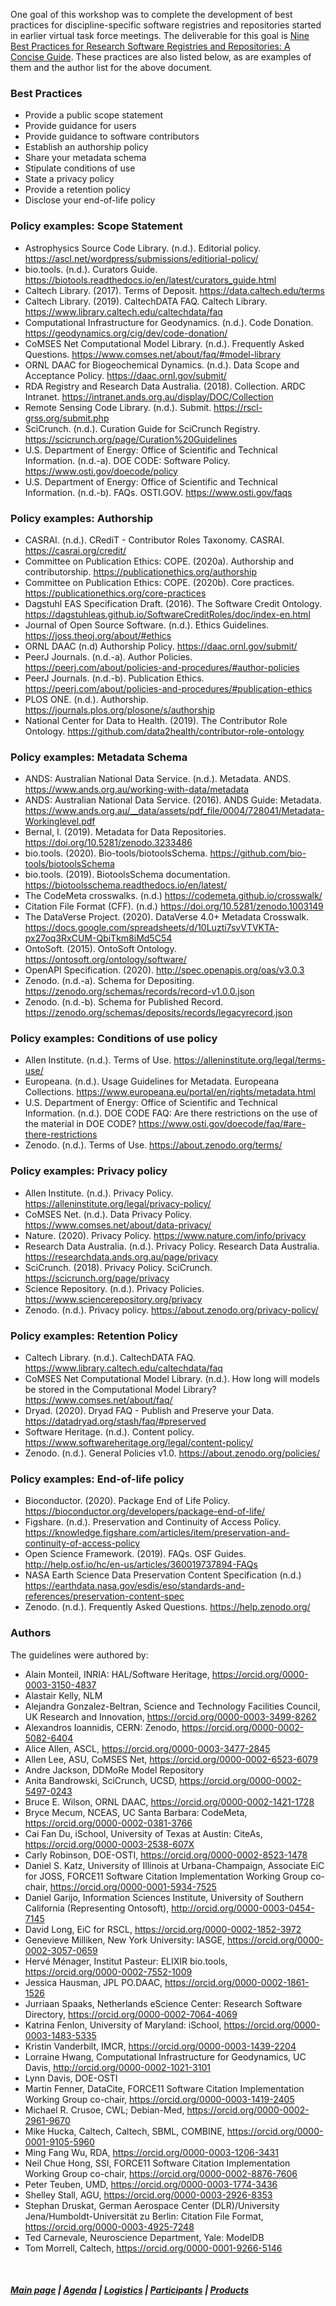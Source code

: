 One goal of this workshop was to complete the development of best practices for discipline-specific software registries and repositories started in earlier virtual task force meetings. The deliverable for this goal is [Nine Best Practices for Research Software Registries and Repositories: A Concise Guide](https://arxiv.org/abs/2012.13117). These practices are also listed below, as are examples of them and the author list for the above document.

### Best Practices
* Provide a public scope statement
* Provide guidance for users
* Provide guidance to software contributors
* Establish an authorship policy
* Share your metadata schema
* Stipulate conditions of use
* State a privacy policy
* Provide a retention policy
* Disclose your end-of-life policy


### Policy examples: Scope Statement
   * Astrophysics Source Code Library. (n.d.). Editorial policy. https://ascl.net/wordpress/submissions/editiorial-policy/  
   * bio.tools. (n.d.). Curators Guide. https://biotools.readthedocs.io/en/latest/curators_guide.html  
   * Caltech Library. (2017). Terms of Deposit. https://data.caltech.edu/terms  
   * Caltech Library. (2019). CaltechDATA FAQ. Caltech Library. https://www.library.caltech.edu/caltechdata/faq  
   * Computational Infrastructure for Geodynamics. (n.d.). Code Donation. https://geodynamics.org/cig/dev/code-donation/  
   * CoMSES Net Computational Model Library. (n.d.). Frequently Asked Questions. https://www.comses.net/about/faq/#model-library  
   * ORNL DAAC for Biogeochemical Dynamics. (n.d.). Data Scope and Acceptance Policy. https://daac.ornl.gov/submit/  
   * RDA Registry and Research Data Australia. (2018). Collection. ARDC Intranet. https://intranet.ands.org.au/display/DOC/Collection  
   * Remote Sensing Code Library. (n.d.). Submit. https://rscl-grss.org/submit.php  
   * SciCrunch. (n.d.). Curation Guide for SciCrunch Registry. https://scicrunch.org/page/Curation%20Guidelines  
   * U.S. Department of Energy: Office of Scientific and Technical Information. (n.d.-a). DOE CODE: Software Policy. https://www.osti.gov/doecode/policy  
   * U.S. Department of Energy: Office of Scientific and Technical Information. (n.d.-b). FAQs. OSTI.GOV. https://www.osti.gov/faqs  

### Policy examples: Authorship
   * CASRAI. (n.d.). CRediT - Contributor Roles Taxonomy. CASRAI. https://casrai.org/credit/  
   * Committee on Publication Ethics: COPE. (2020a). Authorship and contributorship. https://publicationethics.org/authorship  
   * Committee on Publication Ethics: COPE. (2020b). Core practices. https://publicationethics.org/core-practices  
   * Dagstuhl EAS Specification Draft. (2016). The Software Credit Ontology. https://dagstuhleas.github.io/SoftwareCreditRoles/doc/index-en.html  
   * Journal of Open Source Software. (n.d.). Ethics Guidelines. https://joss.theoj.org/about/#ethics  
   * ORNL DAAC (n.d) Authorship Policy. https://daac.ornl.gov/submit/  
   * PeerJ Journals. (n.d.-a). Author Policies. https://peerj.com/about/policies-and-procedures/#author-policies  
   * PeerJ Journals. (n.d.-b). Publication Ethics. https://peerj.com/about/policies-and-procedures/#publication-ethics  
   * PLOS ONE. (n.d.). Authorship. https://journals.plos.org/plosone/s/authorship  
   * National Center for Data to Health. (2019). The Contributor Role Ontology. https://github.com/data2health/contributor-role-ontology  

### Policy examples: Metadata Schema
   * ANDS: Australian National Data Service. (n.d.). Metadata. ANDS. https://www.ands.org.au/working-with-data/metadata  
   * ANDS: Australian National Data Service. (2016). ANDS Guide: Metadata. https://www.ands.org.au/__data/assets/pdf_file/0004/728041/Metadata-Workinglevel.pdf  
   * Bernal, I. (2019). Metadata for Data Repositories. https://doi.org/10.5281/zenodo.3233486  
   * bio.tools. (2020). Bio-tools/biotoolsSchema. https://github.com/bio-tools/biotoolsSchema  
   * bio.tools. (2019). BiotoolsSchema documentation. https://biotoolsschema.readthedocs.io/en/latest/  
   * The CodeMeta crosswalks. (n.d.) https://codemeta.github.io/crosswalk/  
   * Citation File Format (CFF). (n.d.) https://doi.org/10.5281/zenodo.1003149  
   * The DataVerse Project. (2020). DataVerse 4.0+ Metadata Crosswalk. https://docs.google.com/spreadsheets/d/10Luzti7svVTVKTA-px27oq3RxCUM-QbiTkm8iMd5C54  
   * OntoSoft. (2015). OntoSoft Ontology. https://ontosoft.org/ontology/software/  
   * OpenAPI Specification. (2020). http://spec.openapis.org/oas/v3.0.3  
   * Zenodo. (n.d.-a). Schema for Depositing. https://zenodo.org/schemas/records/record-v1.0.0.json  
   * Zenodo. (n.d.-b). Schema for Published Record. https://zenodo.org/schemas/deposits/records/legacyrecord.json  

### Policy examples: Conditions of use policy
   * Allen Institute. (n.d.). Terms of Use. https://alleninstitute.org/legal/terms-use/
   * Europeana. (n.d.). Usage Guidelines for Metadata. Europeana Collections. https://www.europeana.eu/portal/en/rights/metadata.html  
   * U.S. Department of Energy: Office of Scientific and Technical Information. (n.d.). DOE CODE FAQ: Are there restrictions on the use of the material in DOE CODE? https://www.osti.gov/doecode/faq/#are-there-restrictions  
   * Zenodo. (n.d.). Terms of Use. https://about.zenodo.org/terms/  

### Policy examples: Privacy policy
   * Allen Institute. (n.d.). Privacy Policy. https://alleninstitute.org/legal/privacy-policy/  
   * CoMSES Net. (n.d.). Data Privacy Policy. https://www.comses.net/about/data-privacy/  
   * Nature. (2020). Privacy Policy. https://www.nature.com/info/privacy  
   * Research Data Australia. (n.d.). Privacy Policy. Research Data Australia. https://researchdata.ands.org.au/page/privacy  
   * SciCrunch. (2018). Privacy Policy. SciCrunch. https://scicrunch.org/page/privacy  
   * Science Repository. (n.d.). Privacy Policies. https://www.sciencerepository.org/privacy  
   * Zenodo. (n.d.). Privacy policy. https://about.zenodo.org/privacy-policy/  

### Policy examples: Retention Policy
   * Caltech Library. (n.d.). CaltechDATA FAQ. https://www.library.caltech.edu/caltechdata/faq  
   * CoMSES Net Computational Model Library. (n.d.). How long will models be stored in the Computational Model Library? https://www.comses.net/about/faq/  
   * Dryad. (2020). Dryad FAQ - Publish and Preserve your Data. https://datadryad.org/stash/faq/#preserved  
   * Software Heritage. (n.d.). Content policy. https://www.softwareheritage.org/legal/content-policy/  
   * Zenodo. (n.d.). General Policies v1.0. https://about.zenodo.org/policies/  
  
### Policy examples: End-of-life policy
  * Bioconductor. (2020). Package End of Life Policy. https://bioconductor.org/developers/package-end-of-life/  
  * Figshare. (n.d.). Preservation and Continuity of Access Policy. https://knowledge.figshare.com/articles/item/preservation-and-continuity-of-access-policy  
  * Open Science Framework. (2019). FAQs. OSF Guides. http://help.osf.io/hc/en-us/articles/360019737894-FAQs  
  * NASA Earth Science Data Preservation Content Specification (n.d.) https://earthdata.nasa.gov/esdis/eso/standards-and-references/preservation-content-spec  
  * Zenodo. (n.d.). Frequently Asked Questions. https://help.zenodo.org/  


### Authors
The guidelines were authored by:

* Alain Monteil, INRIA: HAL/Software Heritage, https://orcid.org/0000-0003-3150-4837
* Alastair Kelly, NLM
* Alejandra Gonzalez-Beltran, Science and Technology Facilities Council, UK Research and Innovation, https://orcid.org/0000-0003-3499-8262
* Alexandros Ioannidis, CERN: Zenodo, https://orcid.org/0000-0002-5082-6404
* Alice Allen, ASCL, https://orcid.org/0000-0003-3477-2845
* Allen Lee, ASU, CoMSES Net, https://orcid.org/0000-0002-6523-6079
* Andre Jackson, DDMoRe Model Repository
* Anita Bandrowski, SciCrunch, UCSD, https://orcid.org/0000-0002-5497-0243
* Bruce E. Wilson, ORNL DAAC, https://orcid.org/0000-0002-1421-1728 
* Bryce Mecum, NCEAS, UC Santa Barbara: CodeMeta, https://orcid.org/0000-0002-0381-3766
* Cai Fan Du, iSchool, University of Texas at Austin: CiteAs, https://orcid.org/0000-0003-2538-607X
* Carly Robinson, DOE-OSTI, https://orcid.org/0000-0002-8523-1478
* Daniel S. Katz, University of Illinois at Urbana-Champaign, Associate EiC for JOSS, FORCE11 Software Citation Implementation Working Group co-chair, https://orcid.org/0000-0001-5934-7525
* Daniel Garijo, Information Sciences Institute, University of Southern California (Representing Ontosoft), http://orcid.org/0000-0003-0454-7145
* David Long, EiC for RSCL, https://orcid.org/0000-0002-1852-3972 
* Genevieve Milliken, New York University: IASGE, https://orcid.org/0000-0002-3057-0659
* Hervé Ménager, Institut Pasteur: ELIXIR bio.tools, https://orcid.org/0000-0002-7552-1009 
* Jessica Hausman, JPL PO.DAAC, https://orcid.org/0000-0002-1861-1526 
* Jurriaan Spaaks, Netherlands eScience Center: Research Software Directory, https://orcid.org/0000-0002-7064-4069 
* Katrina Fenlon, University of Maryland: iSchool, https://orcid.org/0000-0003-1483-5335
* Kristin Vanderbilt, IMCR, https://orcid.org/0000-0003-1439-2204 
* Lorraine Hwang, Computational Infrastructure for Geodynamics, UC Davis, http://orcid.org/0000-0002-1021-3101
* Lynn Davis, DOE-OSTI
* Martin Fenner, DataCite, FORCE11 Software Citation Implementation Working Group co-chair, https://orcid.org/0000-0003-1419-2405 
* Michael R. Crusoe, CWL; Debian-Med, https://orcid.org/0000-0002-2961-9670 
* Mike Hucka, Caltech, Caltech, SBML, COMBINE, https://orcid.org/0000-0001-9105-5960
* Ming Fang Wu, RDA, https://orcid.org/0000-0003-1206-3431 
* Neil Chue Hong, SSI, FORCE11 Software Citation Implementation Working Group co-chair, https://orcid.org/0000-0002-8876-7606 
* Peter Teuben, UMD, https://orcid.org/0000-0003-1774-3436 
* Shelley Stall, AGU, https://orcid.org/0000-0003-2926-8353 
* Stephan Druskat, German Aerospace Center (DLR)/University Jena/Humboldt-Universität zu Berlin: Citation File Format, https://orcid.org/0000-0003-4925-7248 
* Ted Carnevale, Neuroscience Department, Yale: ModelDB
* Tom Morrell, Caltech, https://orcid.org/0000-0001-9266-5146

&nbsp; &nbsp;
&nbsp; &nbsp;
&nbsp; &nbsp;
&nbsp; &nbsp;
&nbsp; &nbsp;
&nbsp; &nbsp;
&nbsp; &nbsp;

##### [Main page](https://asclnet.github.io/SWRegistryWorkshop/) | [Agenda](https://asclnet.github.io/SWRegistryWorkshop/Agenda.html) | [Logistics](https://asclnet.github.io/SWRegistryWorkshop/Logistics.html) | [Participants](https://asclnet.github.io/SWRegistryWorkshop/Participants.html) | [Products](https://asclnet.github.io/SWRegistryWorkshop/Products/Products.html)   

